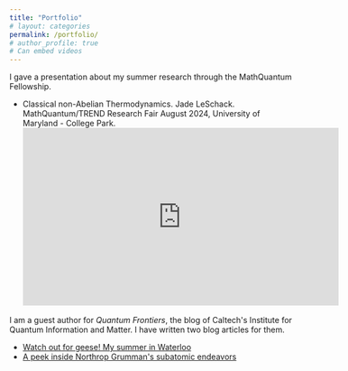 ```yaml
---
title: "Portfolio"
# layout: categories
permalink: /portfolio/
# author_profile: true
# Can embed videos
---
```

I gave a presentation about my summer research through the MathQuantum Fellowship.
- Classical non-Abelian Thermodynamics. Jade LeSchack. MathQuantum/TREND Research Fair August 2024, University of Maryland - College Park.
  <iframe width="560" height="315" src="https://www.youtube.com/embed/9CGfWs6DUq4?si=fIzJUm7qucwE6t_Y" title="YouTube video player" frameborder="0" allow="accelerometer; autoplay; clipboard-write; encrypted-media; gyroscope; picture-in-picture; web-share" referrerpolicy="strict-origin-when-cross-origin" allowfullscreen></iframe>
I am a guest author for _Quantum Frontiers_, the blog of Caltech's Institute for Quantum Information and Matter. I have written two blog articles for them.
- [Watch out for geese! My summer in Waterloo](https://quantumfrontiers.com/2024/06/06/watch-out-for-geese-my-summer-in-waterloo/)
- [A peek inside Northrop Grumman's subatomic endeavors](https://quantumfrontiers.com/2022/11/21/a-peek-inside-northrop-grummans-subatomic-endeavors/)
